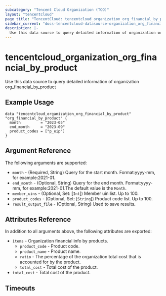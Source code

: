 ```yaml
---
subcategory: "Tencent Cloud Organization (TCO)"
layout: "tencentcloud"
page_title: "TencentCloud: tencentcloud_organization_org_financial_by_product"
sidebar_current: "docs-tencentcloud-datasource-organization_org_financial_by_product"
description: |-
  Use this data source to query detailed information of organization org_financial_by_product
---
```


# tencentcloud_organization_org_financial_by_product

Use this data source to query detailed information of organization org_financial_by_product

## Example Usage

```hcl
data "tencentcloud_organization_org_financial_by_product" "org_financial_by_product" {
  month         = "2023-05"
  end_month     = "2023-09"
  product_codes = ["p_eip"]
}
```

## Argument Reference

The following arguments are supported:

* `month` - (Required, String) Query for the start month. Format:yyyy-mm, for example:2021-01.
* `end_month` - (Optional, String) Query for the end month. Format:yyyy-mm, for example:2021-01.The default value is the `Month`.
* `member_uins` - (Optional, Set: [`Int`]) Member uin list. Up to 100.
* `product_codes` - (Optional, Set: [`String`]) Product code list. Up to 100.
* `result_output_file` - (Optional, String) Used to save results.

## Attributes Reference

In addition to all arguments above, the following attributes are exported:

* `items` - Organization financial info by products.
  * `product_code` - Product code.
  * `product_name` - Product name.
  * `ratio` - The percentage of the organization total cost that is accounted for by the product.
  * `total_cost` - Total cost of the product.
* `total_cost` - Total cost of the product.


## Timeouts

<no value>


